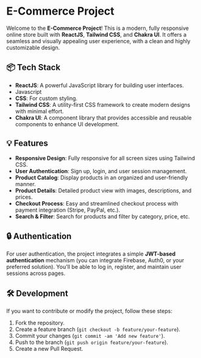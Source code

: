 # E-Commerce Project

Welcome to the **E-Commerce Project**! This is a modern, fully responsive online store built with **ReactJS**, **Tailwind CSS**, and **Chakra UI**. It offers a seamless and visually appealing user experience, with a clean and highly customizable design.

## 📦 Tech Stack

- **ReactJS**: A powerful JavaScript library for building user interfaces.
-   Javascript
- **CSS**: For custom styling.
- **Tailwind CSS**: A utility-first CSS framework to create modern designs with minimal effort.
- **Chakra UI**: A component library that provides accessible and reusable components to enhance UI development.

## 💡 Features

- **Responsive Design**: Fully responsive for all screen sizes using Tailwind CSS.
- **User Authentication**: Sign up, login, and user session management.
- **Product Catalog**: Display products in an organized and user-friendly manner.
- **Product Details**: Detailed product view with images, descriptions, and prices.
- **Checkout Process**: Easy and streamlined checkout process with payment integration (Stripe, PayPal, etc.).
- **Search & Filter**: Search for products and filter by category, price, etc.

## 🔒 Authentication

For user authentication, the project integrates a simple **JWT-based authentication** mechanism (you can integrate Firebase, Auth0, or your preferred solution). You'll be able to log in, register, and maintain user sessions across pages.

## 🛠️ Development

If you want to contribute or modify the project, follow these steps:

1. Fork the repository.
2. Create a feature branch (`git checkout -b feature/your-feature`).
3. Commit your changes (`git commit -am 'Add new feature'`).
4. Push to the branch (`git push origin feature/your-feature`).
5. Create a new Pull Request.

